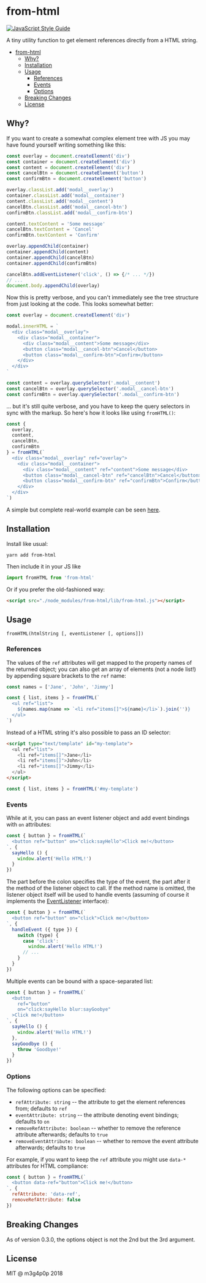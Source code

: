 # from-html

[![JavaScript Style Guide](https://img.shields.io/badge/code_style-standard-brightgreen.svg)](https://standardjs.com)

A tiny utility function to get element references directly from a HTML string.

- [from-html](#from-html)
  - [Why?](#why)
  - [Installation](#installation)
  - [Usage](#usage)
    - [References](#references)
    - [Events](#events)
    - [Options](#options)
  - [Breaking Changes](#breaking-changes)
  - [License](#license)

## Why?

If you want to create a somewhat complex element tree with JS you may have found yourself writing something like this:

```javascript
const overlay = document.createElement('div')
const container = document.createElement('div')
const content = document.createElement('div')
const cancelBtn = document.createElement('button')
const confirmBtn = document.createElement('button')

overlay.classList.add('modal__overlay')
container.classList.add('modal__container')
content.classList.add('modal__content')
cancelBtn.classList.add('modal__cancel-btn')
confirmBtn.classList.add('modal__confirm-btn')

content.textContent = 'Some message'
cancelBtn.textContent = 'Cancel'
confirmBtn.textContent = 'Confirm'

overlay.appendChild(container)
container.appendChild(content)
container.appendChild(cancelBtn)
container.appendChild(confirmBtn)

cancelBtn.addEventListener('click', () => {/* ... */})
// ...
document.body.appendChild(overlay)
```

Now this is pretty verbose, and you can't immediately see the tree structure from just looking at the code. This looks somewhat better:

```javascript
const overlay = document.createElement('div')

modal.innerHTML = `
  <div class="modal__overlay">
    <div class="modal__container">
      <div class="modal__content">Some message</div>
      <button class="modal__cancel-btn">Cancel</button>
      <button class="modal__confirm-btn">Confirm</button>
    </div>
  </div>
`

const content = overlay.querySelector('.modal__content')
const cancelBtn = overlay.querySelector('.modal__cancel-btn')
const confirmBtn = overlay.querySelector('.modal__confirm-btn')
```

... but it's still quite verbose, and you have to keep the query selectors in sync with the markup. So here's how it looks like using `fromHTML()`:

```javascript
const {
  overlay,
  content,
  cancelBtn,
  confirmBtn
} = fromHTML(`
  <div class="modal__overlay" ref="overlay">
    <div class="modal__container">
      <div class="modal__content" ref="content">Some message</div>
      <button class="modal__cancel-btn" ref="cancelBtn">Cancel</button>
      <button class="modal__confirm-btn" ref="confirmBtn">Confirm</button>
    </div>
  </div>
`)
```

A simple but complete real-world example can be seen [here](https://gist.github.com/m3g4p0p/8638c37447c638bede24fc1a767ab486).

## Installation

Install like usual:

```
yarn add from-html
```

Then include it in your JS like

```javascript
import fromHTML from 'from-html'
```

Or if you prefer the old-fashioned way:

```html
<script src="./node_modules/from-html/lib/from-html.js"></script>
```

## Usage

```
fromHTML(htmlString [, eventListener [, options]])
```

### References

The values of the `ref` attributes will get mapped to the property names of the returned object; you can also get an array of elements (not a node list!) by appending square brackets to the `ref` name:

```javascript
const names = ['Jane', 'John', 'Jimmy']

const { list, items } = fromHTML(`
  <ul ref="list">
    ${names.map(name => `<li ref="items[]">${name}</li>`).join('')}
  </ul>
`)
```

Instead of a HTML string it's also possible to pass an ID selector:

```html
<script type="text/template" id="my-template">
  <ul ref="list">
    <li ref="items[]">Jane</li>
    <li ref="items[]">John</li>
    <li ref="items[]">Jimmy</li>
  </ul>
</script>
```

```javascript
const { list, items } = fromHTML('#my-template')
```

### Events

While at it, you can pass an event listener object and add event bindings with `on` attributes:

```javascript
const { button } = fromHTML(`
  <button ref="button" on="click:sayHello">Click me!</button>
`, {
  sayHello () {
    window.alert('Hello HTML!')
  }
})
```

The part before the colon specifies the type of the event, the part after it the method of the listener object to call. If the method name is omitted, the listener object itself will be used to handle events (assuming of course it implements the [EventListener](https://www.w3.org/TR/DOM-Level-2-Events/events.html#Events-EventListener) interface):

```javascript
const { button } = fromHTML(`
  <button ref="button" on="click">Click me!</button>
`, {
  handleEvent ({ type }) {
    switch (type) {
      case 'click':
        window.alert('Hello HTML!')
      // ...
    }
  }
})
```

Multiple events can be bound with a space-separated list:

```javascript
const { button } = fromHTML(`
  <button
    ref="button"
    on="click:sayHello blur:sayGoobye"
  >Click me!</button>
`, {
  sayHello () {
    window.alert('Hello HTML!')
  },
  sayGoodbye () {
    throw 'Goodbye!'
  }
})
```

### Options

The following options can be specified:

- `refAttribute: string` -- the attribute to get the element references from; defaults to `ref`
- `eventAttribute: string` -- the attribute denoting event bindings; defaults to `on`
- `removeRefAttribute: boolean` -- whether to remove the reference attribute afterwards; defaults to `true`
- `removeEventAttribute: boolean` -- whether to remove the event attribute afterwards; defaults to `true`

For example, if you want to keep the `ref` attribute you might use `data-*` attributes for HTML compliance:

```javascript
const { button } = fromHTML(`
  <button data-ref="button">Click me!</button>
`, {
  refAttribute: 'data-ref',
  removeRefAttribute: false
})
```

## Breaking Changes

As of version 0.3.0, the options object is not the 2nd but the 3rd argument.

## License

MIT @ m3g4p0p 2018